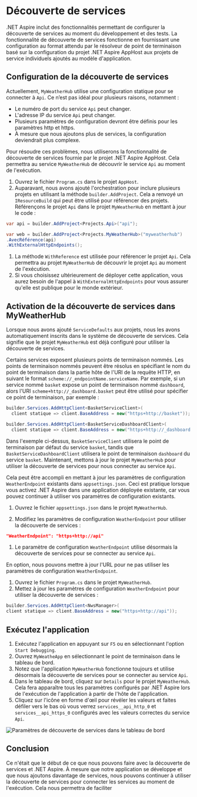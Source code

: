 # Découverte de services

.NET Aspire inclut des fonctionnalités permettant de configurer la découverte de services au moment du développement et des tests. La fonctionnalité de découverte de services fonctionne en fournissant une configuration au format attendu par le résolveur de point de terminaison basé sur la configuration du projet .NET Aspire AppHost aux projets de service individuels ajoutés au modèle d'application.


## Configuration de la découverte de services

Actuellement, `MyWeatherHub` utilise une configuration statique pour se connecter à `Api`. Ce n’est pas idéal pour plusieurs raisons, notamment :

- Le numéro de port du service `Api` peut changer.
- L'adresse IP du service `Api` peut changer.
- Plusieurs paramètres de configuration devront être définis pour les paramètres http et https.
- À mesure que nous ajoutons plus de services, la configuration deviendrait plus complexe.

Pour résoudre ces problèmes, nous utiliserons la fonctionnalité de découverte de services fournie par le projet .NET Aspire AppHost. Cela permettra au service `MyWeatherHub` de découvrir le service `Api` au moment de l'exécution.

1. Ouvrez le fichier `Program.cs` dans le projet `AppHost`.
1. Auparavant, nous avons ajouté l'orchestration pour inclure plusieurs projets en utilisant la méthode `builder.AddProject`. Cela a renvoyé un `IResourceBuild` qui peut être utilisé pour référencer des projets. Référençons le projet `Api` dans le projet `MyWeatherHub` en mettant à jour le code :

  ```csharp
  var api = builder.AddProject<Projects.Api>("api");

  var web = builder.AddProject<Projects.MyWeatherHub>("myweatherhub")
  .AvecRéférence(api)
  .WithExternalHttpEndpoints();
  ```

1. La méthode `WithReference` est utilisée pour référencer le projet `Api`. Cela permettra au projet `MyWeatherHub` de découvrir le projet `Api` au moment de l'exécution.
1. Si vous choisissez ultérieurement de déployer cette application, vous aurez besoin de l'appel à `WithExternalHttpEndpoints` pour vous assurer qu'elle est publique pour le monde extérieur.

## Activation de la découverte de services dans MyWeatherHub

Lorsque nous avons ajouté `ServiceDefaults` aux projets, nous les avons automatiquement inscrits dans le système de découverte de services. Cela signifie que le projet `MyWeatherHub` est déjà configuré pour utiliser la découverte de services.

Certains services exposent plusieurs points de terminaison nommés. Les points de terminaison nommés peuvent être résolus en spécifiant le nom du point de terminaison dans la partie hôte de l'URI de la requête HTTP, en suivant le format `scheme://_endpointName.serviceName`. Par exemple, si un service nommé `basket` expose un point de terminaison nommé `dashboard`, alors l'URI `scheme+http://_dashboard.basket` peut être utilisé pour spécifier ce point de terminaison, par exemple :

```csharp
builder.Services.AddHttpClient<BasketServiceClient>(
  client statique => client.BaseAddress = new("https+http://basket"));

builder.Services.AddHttpClient<BasketServiceDashboardClient>(
  client statique => client.BaseAddress = new("https+http://_dashboard.basket"));
```

Dans l'exemple ci-dessus, `BasketServiceClient` utilisera le point de terminaison par défaut du service `basket`, tandis que `BasketServiceDashboardClient` utilisera le point de terminaison `dashboard` du service `basket`. Maintenant, mettons à jour le projet `MyWeatherHub` pour utiliser la découverte de services pour nous connecter au service `Api`.

Cela peut être accompli en mettant à jour les paramètres de configuration `WeatherEndpoint` existants dans `appsettings.json`. Ceci est pratique lorsque vous activez .NET Aspire dans une application déployée existante, car vous pouvez continuer à utiliser vos paramètres de configuration existants.

1. Ouvrez le fichier `appsettings.json` dans le projet `MyWeatherHub`.

1. Modifiez les paramètres de configuration `WeatherEndpoint` pour utiliser la découverte de services :

  ```json
  "WeatherEndpoint": "https+http://api"
  ```
1. Le paramètre de configuration `WeatherEndpoint` utilise désormais la découverte de services pour se connecter au service `Api`.

En option, nous pouvons mettre à jour l'URL pour ne pas utiliser les paramètres de configuration `WeatherEndpoint`.

1. Ouvrez le fichier `Program.cs` dans le projet `MyWeatherHub`.
1. Mettez à jour les paramètres de configuration `WeatherEndpoint` pour utiliser la découverte de services :

  ```csharp
  builder.Services.AddHttpClient<NwsManager>(
  client statique => client.BaseAddress = new("https+http://api"));
  ```

## Exécutez l'application

1. Exécutez l'application en appuyant sur `F5` ou en sélectionnant l'option `Start Debugging`.
1. Ouvrez `MyWeatheApp` en sélectionnant le point de terminaison dans le tableau de bord.
1. Notez que l'application `MyWeatherHub` fonctionne toujours et utilise désormais la découverte de services pour se connecter au service `Api`.
1. Dans le tableau de bord, cliquez sur `Details` pour le projet `MyWeatherHub`. Cela fera apparaître tous les paramètres configurés par .NET Aspire lors de l'exécution de l'application à partir de l'hôte de l'application.
1. Cliquez sur l'icône en forme d'œil pour révéler les valeurs et faites défiler vers le bas où vous verrez `services__api_http_0` et `services__api_https_0` configurés avec les valeurs correctes du service `Api`.

  ![Paramètres de découverte de services dans le tableau de bord](media/dashboard-servicediscovery.png)


## Conclusion

Ce n'était que le début de ce que nous pouvons faire avec la découverte de services et .NET Aspire. À mesure que notre application se développe et que nous ajoutons davantage de services, nous pouvons continuer à utiliser la découverte de services pour connecter les services au moment de l'exécution. Cela nous permettra de faciliter